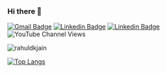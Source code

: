 ### Hi there 👋

<!--
**gitihm/gitihm** is a ✨ _special_ ✨ repository because its `README.md` (this file) appears on your GitHub profile.

Here are some ideas to get you started:

- 🔭 I’m currently working on ...
- 🌱 I’m currently learning ...
- 👯 I’m looking to collaborate on ...
- 🤔 I’m looking for help with ...
- 💬 Ask me about ...
- 📫 How to reach me: ...
- 😄 Pronouns: ...
- ⚡ Fun fact: ...
-->

[![Gmail Badge](https://img.shields.io/badge/-ismael.h@outlook.co.th-c14438?style=flat&logo=Gmail&logoColor=white&link=mailto:ismael.h@outlook.co.th)](mailto:ismael.h@outlook.co.th) [![Linkedin Badge](https://img.shields.io/badge/-gitihm?style=flat&logo=Linkedin&logoColor=white&link=https://www.linkedin.com/in/gitihm/)](https://www.linkedin.com/in/gitihm/)
 [![Linkedin Badge](https://img.shields.io/badge/-gitihm?style=flat&logo=Linkedin&logoColor=white&link=https://www.linkedin.com/in/gitihm/)](https://www.linkedin.com/in/gitihm/)
![YouTube Channel Views](https://img.shields.io/youtube/channel/views/UCONDAD1r1f4ajf5SLEtTPIQ?style=social)
<p align="left">
<img src=https://github-readme-stats.vercel.app/api?username=gitihm&show_icons=true&include_all_commits=true&count_private=true alt=rahuldkjain />
</p> 

[![Top Langs](https://github-readme-stats.vercel.app/api/top-langs/?username=gitihm&langs_count=20&layout=compact&&hide_title=true&&)](https://github.com/anuraghazra/github-readme-stats)
